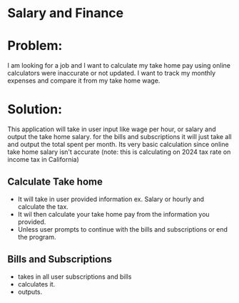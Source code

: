 # Salary and Finance
 # Problem: 
 I am looking for a job and I want to calculate my take home pay using online calculators were inaccurate or not updated. I want to track my monthly expenses and compare it from my take home wage. 
 # Solution:
 This application will take in user input like wage per hour, or salary and output the take home salary. for the bills and subscriptions it will just take all and output the total spent per month. Its very basic calculation since online take home salary isn't accurate (note: this is calculating on 2024 tax rate on income tax in California) 
 
## Calculate Take home 
- It will take in user provided information ex. Salary or hourly and calculate the tax. 
- It wil then calculate your take home pay from the information you provided. 
- Unless user prompts to continue with the bills and subscriptions or end the program. 
## Bills and Subscriptions 
- takes in all user subscriptions and bills 
- calculates it. 
- outputs. 
